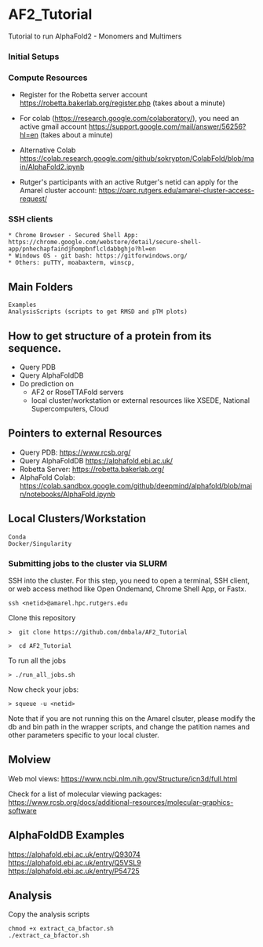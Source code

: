 # AF2_Tutorial
Tutorial to run AlphaFold2 - Monomers and Multimers

### Initial Setups

### Compute Resources
*   Register for the Robetta server account https://robetta.bakerlab.org/register.php (takes about a minute)
*   For colab (https://research.google.com/colaboratory/), you need an active gmail account https://support.google.com/mail/answer/56256?hl=en (takes about a minute)
*   Alternative Colab https://colab.research.google.com/github/sokrypton/ColabFold/blob/main/AlphaFold2.ipynb

*   Rutger's participants with an active Rutger's netid can apply for the Amarel cluster account: https://oarc.rutgers.edu/amarel-cluster-access-request/

### SSH clients
    * Chrome Browser - Secured Shell App: https://chrome.google.com/webstore/detail/secure-shell-app/pnhechapfaindjhompbnflcldabbghjo?hl=en
    * Windows OS - git bash: https://gitforwindows.org/
    * Others: puTTY, moabaxterm, winscp,

## Main Folders
    Examples
    AnalysisScripts (scripts to get RMSD and pTM plots)
    


## How to get structure of a protein from its sequence. 

* Query PDB
* Query AlphaFoldDB  
* Do prediction on 
     * AF2 or RoseTTAFold servers
     * local cluster/workstation or external resources like  XSEDE, National Supercomputers, Cloud

## Pointers to external Resources
- Query PDB: https://www.rcsb.org/
- Query AlphaFoldDB https://alphafold.ebi.ac.uk/
- Robetta Server: https://robetta.bakerlab.org/
- AlphaFold Colab: https://colab.sandbox.google.com/github/deepmind/alphafold/blob/main/notebooks/AlphaFold.ipynb

## Local Clusters/Workstation

    Conda
    Docker/Singularity

### Submitting jobs to the cluster via SLURM

SSH into the cluster. For this step, you need to open a terminal, SSH client,  or web access method like Open Ondemand, Chrome Shell App, or Fastx. 

```
ssh <netid>@amarel.hpc.rutgers.edu
```

Clone this repository
```
>  git clone https://github.com/dmbala/AF2_Tutorial
```

```
>  cd AF2_Tutorial
```
To run all the jobs
```
> ./run_all_jobs.sh
```
Now check your jobs:
```
> squeue -u <netid> 
```
Note that if you are not running this on the Amarel clsuter, please modify the db and bin path in the wrapper scripts, and  change the patition names and other parameters specific to your local cluster. 

## Molview
Web mol views: https://www.ncbi.nlm.nih.gov/Structure/icn3d/full.html

Check for a list of molecular viewing packages: https://www.rcsb.org/docs/additional-resources/molecular-graphics-software
## AlphaFoldDB Examples
https://alphafold.ebi.ac.uk/entry/Q93074
https://alphafold.ebi.ac.uk/entry/Q5VSL9
https://alphafold.ebi.ac.uk/entry/P54725

## Analysis
Copy the analysis scripts

```
chmod +x extract_ca_bfactor.sh
./extract_ca_bfactor.sh
```
